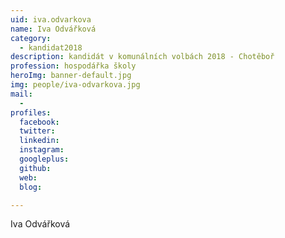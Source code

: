 ```yaml
---
uid: iva.odvarkova
name: Iva Odvářková
category:
  - kandidat2018
description: kandidát v komunálních volbách 2018 - Chotěboř
profession: hospodářka školy
heroImg: banner-default.jpg
img: people/iva-odvarkova.jpg
mail:
  -
profiles:
  facebook:
  twitter:
  linkedin:
  instagram:
  googleplus:
  github:
  web:
  blog:

---
```


Iva Odvářková
